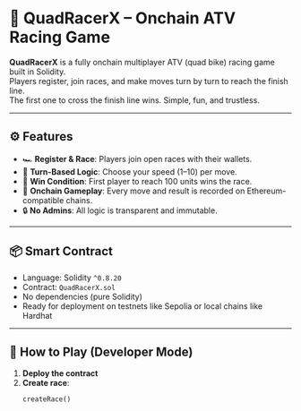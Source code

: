 # 🏁 QuadRacerX – Onchain ATV Racing Game  
   
**QuadRacerX** is a fully onchain multiplayer ATV (quad bike) racing game built in Solidity.      
Players register, join races, and make moves turn by turn to reach the finish line.   
The first one to cross the finish line wins. Simple, fun, and trustless.     
  
---  
  
## ⚙️ Features   
  
- 🏎️ **Register & Race**: Players join open races with their wallets.  
- 🧠 **Turn-Based Logic**: Choose your speed (1–10) per move.  
- 🏁 **Win Condition**: First player to reach 100 units wins the race.    
- 📜 **Onchain Gameplay**: Every move and result is recorded on Ethereum-compatible chains. 
- 🔒 **No Admins**: All logic is transparent and immutable.  
 
--- 
 
## 📦 Smart Contract 

- Language: Solidity `^0.8.20` 
- Contract: `QuadRacerX.sol` 
- No dependencies (pure Solidity)
- Ready for deployment on testnets like Sepolia or local chains like Hardhat

---

## 🚀 How to Play (Developer Mode)

1. **Deploy the contract**
2. **Create race**:
   ```solidity
   createRace()
